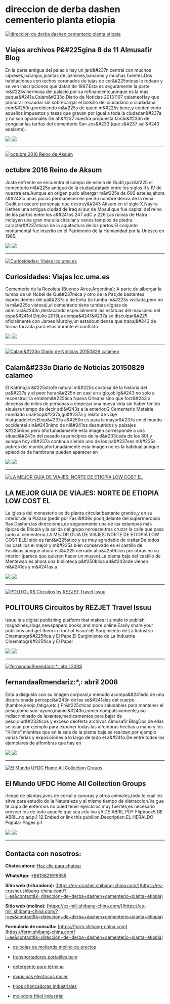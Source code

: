 # direccion de derba dashen cementerio planta etiopia

<a href="https://swt.shibang-china.com/?l=es&img&k=direccion+de+derba+dashen+cementerio+planta+etiopia" target="_blank">![direccion de derba dashen cementerio planta etiopia](http://static.shibang-china.com/all-800x300/1037.jpg)</a>

## Viajes archivos P&#225gina 8 de 11 Almusafir Blog
En la parte antigua del palacio hay un jard&#237n central con muchos cipreses,naranjos,plantas de jazmines,bananos y muchas fuentes.Dos habitaciones con techos coronados de tejas de cer&#225micas lo rodean y se ven inscripciones que datan de 1867.Esta es seguramente la parte m&#225s hermosa del palacio,por su refinamiento,aunque es la mas peque&#241a.Calam&#233o Diario de Noticias 20131107 calameoHay que procurar recaudar sin sobrecargar el bolsillo del ciudadano o ciudadana com&#250n,percibiendo m&#225s de quien m&#225s tiene,y conteniendo aquellos impuestos y tasas que gravan por igual a toda la ciudadan&#237a y no son opcionales.De ah&#237 nuestra propuesta tambi&#233n de congelar las tarifas del cementerio San Jos&#233 (que s&#237 sali&#243 adelante).


<a href="https://whatsapp.shibangsoft.com/WhatsApp.php" target="_blank" title="WhatsApp">![](http://static.shibang-china.com/icon/whatsapp.png)</a> <a href="https://swt.shibang-china.com/?l=es&icon&k=direccion+de+derba+dashen+cementerio+planta+etiopia" target="_blank">![](http://static.shibang-china.com/icon/chat-es.png)</a>

---

<a href="https://swt.shibang-china.com/?l=es&img&k=direccion+de+derba+dashen+cementerio+planta+etiopia" target="_blank">![octubre 2016 Reino de Aksum](http://static.shibang-china.com/all-800x300/1410.jpg)</a>

## octubre 2016 Reino de Aksum
Justo enfrente se encuentra el campo de estela de Gudit,quiz&#225 el cementerio m&#225s antiguo de la ciudad,datado entre los siglos II y IV de nuestra era.Aunque en origen pudo albergar m&#225s de 600 estelas,ahora s&#243lo unas pocas permanecen en pie.Su nombre deriva de la reina Gudit,un oscuro personaje que destruy&#243 Aksum en el siglo X.Nayira lilethes una antigua ciudad de Iraq al sur de Mosul que fue capital del reino de los partos entre los a&#241os 247 adC y 226.Las ruinas de Hatra incluyen una gran muralla circular y varios templos de piedra caracter&#237sticos de la aquitectura de los partos.El conjunto monumental fue inscrito en el Patrimonio de la Humanidad por la Unesco en 1985.


<a href="https://whatsapp.shibangsoft.com/WhatsApp.php" target="_blank" title="WhatsApp">![](http://static.shibang-china.com/icon/whatsapp.png)</a> <a href="https://swt.shibang-china.com/?l=es&icon&k=direccion+de+derba+dashen+cementerio+planta+etiopia" target="_blank">![](http://static.shibang-china.com/icon/chat-es.png)</a>

---

<a href="https://swt.shibang-china.com/?l=es&img&k=direccion+de+derba+dashen+cementerio+planta+etiopia" target="_blank">![Curiosidades: Viajes lcc.uma.es](http://static.shibang-china.com/all-800x300/933.jpg)</a>

## Curiosidades: Viajes lcc.uma.es
Cementerio de la Recoleta (Buenos Aires,Argentina): A parte de albergar la tumba de un Nobel de Qu&#237mica y otro de la Paz,de bastantes expresidentes del pa&#237s y de Evita (la tumba m&#225s visitada,pero no la m&#225s vistosa),el cementerio tiene tumbas dignas de admiraci&#243n,destacando especialmente las estatuas del mausoleo del espa&#241ol Drjulio 2015La compa&#241&#237a se disculpar&#225 oficialmente con James Murphy,un estadounidense que trabaj&#243 de forma forzada para ellos durante el conflicto


<a href="https://whatsapp.shibangsoft.com/WhatsApp.php" target="_blank" title="WhatsApp">![](http://static.shibang-china.com/icon/whatsapp.png)</a> <a href="https://swt.shibang-china.com/?l=es&icon&k=direccion+de+derba+dashen+cementerio+planta+etiopia" target="_blank">![](http://static.shibang-china.com/icon/chat-es.png)</a>

---

<a href="https://swt.shibang-china.com/?l=es&img&k=direccion+de+derba+dashen+cementerio+planta+etiopia" target="_blank">![Calam&#233o Diario de Noticias 20150829 calameo](http://static.shibang-china.com/all-800x300/1522.jpg)</a>

## Calam&#233o Diario de Noticias 20150829 calameo
El Katrina,la &#225strofe natural m&#225s costosa de la historia del pa&#237s y el peor hurac&#225n en casi un siglo,oblig&#243 no solo a reconstruir la emblem&#225tica Nueva Orleans sino que forz&#243 a decenas de miles de personas a empezar una nueva vida sin haber tenido siquiera tiempo de decir adi&#243s a la anterior.G Cementerio Metairie inundado unaEtiop&#237a,gu&#237a y relato de viaje ViatgeaddictesEtiop&#237a a&#250n es para la mayor&#237a en el mundo occidental sin&#243nimo de ni&#241os desnutridos y paisajes &#225ridos,pero afortunadamente esta imagen corresponde a una situaci&#243n del pasado (a principios de la d&#233cada de los 80),y aunque hoy d&#237a continua siendo uno de los pa&#237ses m&#225s pobres del mundo,afortunadamente esta imagen no es la habitual,aunque episodios de hambruna pueden aparecer en


<a href="https://whatsapp.shibangsoft.com/WhatsApp.php" target="_blank" title="WhatsApp">![](http://static.shibang-china.com/icon/whatsapp.png)</a> <a href="https://swt.shibang-china.com/?l=es&icon&k=direccion+de+derba+dashen+cementerio+planta+etiopia" target="_blank">![](http://static.shibang-china.com/icon/chat-es.png)</a>

---

<a href="https://swt.shibang-china.com/?l=es&img&k=direccion+de+derba+dashen+cementerio+planta+etiopia" target="_blank">![LA MEJOR GUIA DE VIAJES: NORTE DE ETIOPIA LOW COST EL](http://static.shibang-china.com/all-800x300/1145.jpg)</a>

## LA MEJOR GUIA DE VIAJES: NORTE DE ETIOPIA LOW COST EL
La iglesia del monasterio es de planta circular,bastante grande,y en su interior.de la Piazza (pedir por Fasil&#39s pool),delante del supermercado Ras Dashen.las direcciones,es seguramente una de las estampas más típicas de Etiopía y.la salida del grupo noroeste,tras cruzar la calle que pasa junto al cementerio.LA MEJOR GUIA DE VIAJES: NORTE DE ETIOPIA LOW COST ELEl sitio es fant&#225stico y es muy agradable de visitar.De todos los castillos el mejor y m&#225s bien conservado es el castillo de Fasilidas,aunque ahora est&#225 cerrado al p&#250blico por obras en su interior (parece que quieren hacer un museo).La planta baja del castillo de Mentewab es ahora una biblioteca p&#250blica ad&#243nde vienen ni&#241os y ni&#241as a


<a href="https://whatsapp.shibangsoft.com/WhatsApp.php" target="_blank" title="WhatsApp">![](http://static.shibang-china.com/icon/whatsapp.png)</a> <a href="https://swt.shibang-china.com/?l=es&icon&k=direccion+de+derba+dashen+cementerio+planta+etiopia" target="_blank">![](http://static.shibang-china.com/icon/chat-es.png)</a>

---

<a href="https://swt.shibang-china.com/?l=es&img&k=direccion+de+derba+dashen+cementerio+planta+etiopia" target="_blank">![POLITOURS Circuitos by REZJET Travel Issuu](http://static.shibang-china.com/all-800x300/418.jpg)</a>

## POLITOURS Circuitos by REZJET Travel Issuu
Issuu is a digital publishing platform that makes it simple to publish magazines,alogs,newspapers,books,and more online.Easily share your publiions and get them in front of Issuu'sEl Surgimiento de La Industria Cinematogr&#225fica y El PapelEl Surgimiento de La Industria Cinematogr&#225fica y El Papel


<a href="https://whatsapp.shibangsoft.com/WhatsApp.php" target="_blank" title="WhatsApp">![](http://static.shibang-china.com/icon/whatsapp.png)</a> <a href="https://swt.shibang-china.com/?l=es&icon&k=direccion+de+derba+dashen+cementerio+planta+etiopia" target="_blank">![](http://static.shibang-china.com/icon/chat-es.png)</a>

---

<a href="https://swt.shibang-china.com/?l=es&img&k=direccion+de+derba+dashen+cementerio+planta+etiopia" target="_blank">![fernandaaRmendariz:*,: abril 2008](http://static.shibang-china.com/all-800x300/241.jpg)</a>

## fernandaaRmendariz:*,: abril 2008
Esta a disgusto con su imagen corporal,a menudo acompa&#241ado de una distorsionada percepci&#243n de las se&#241ales del cuerpo (hambre,enojo,fatiga,etc.).Pr&#225cticas poco saludables para mantener el peso,como son: ayuno,inanici&#243n,comer compulsivamente,uso indiscriminado de laxantes,medicamentos para bajar de peso,diur&#233ticos y exceso deoferta archivos Almusafir BlogDos de ellas se usan por ejemplo para exponer todas las alfombras hechas a mano y los "Kilims",mientras que en la sala de la planta baja,se realizan por ejemplo varias ferias y exposiciones a lo largo de todo el a&#241o.De entre todos los ejemplares de alfombras que hay en


<a href="https://whatsapp.shibangsoft.com/WhatsApp.php" target="_blank" title="WhatsApp">![](http://static.shibang-china.com/icon/whatsapp.png)</a> <a href="https://swt.shibang-china.com/?l=es&icon&k=direccion+de+derba+dashen+cementerio+planta+etiopia" target="_blank">![](http://static.shibang-china.com/icon/chat-es.png)</a>

---

<a href="https://swt.shibang-china.com/?l=es&img&k=direccion+de+derba+dashen+cementerio+planta+etiopia" target="_blank">![El Mundo UFDC Home All Collection Groups](http://static.shibang-china.com/all-800x300/388.jpg)</a>

## El Mundo UFDC Home All Collection Groups
rledad de plantas,aves de corral y canoras y otros animales,todo lo cual les slrva para estudio do la Naturaleza y al mlsmo tiempo de distraccion.Va gue te cupo de enfermos no pued tener ejerclclos muy fuertes,es necesario proveer los de todo aquello que sea edu ivo y5 DE ABRIL PDF Flipbook5 DE ABRIL.no ad.p.1 12.Embed or link this publiion.Description.EL HERALDO Popular Pages.p.1


<a href="https://whatsapp.shibangsoft.com/WhatsApp.php" target="_blank" title="WhatsApp">![](http://static.shibang-china.com/icon/whatsapp.png)</a> <a href="https://swt.shibang-china.com/?l=es&icon&k=direccion+de+derba+dashen+cementerio+planta+etiopia" target="_blank">![](http://static.shibang-china.com/icon/chat-es.png)</a>

---
## Contacta con nosotros:

**Chatea ahora:** [Haz clic para chatear](https://swt.shibang-china.com?l=es&contact&k=direccion+de+derba+dashen+cementerio+planta+etiopia)

**WhatsApp:**  [+8613621919955](https://whatsapp.shibangsoft.com/WhatsApp.php)

**Sitio web (trituradora):** [https://es-crusher.shibang-china.com/](https://es-crusher.shibang-china.com/?l=es&contact&k=direccion+de+derba+dashen+cementerio+planta+etiopia)

**Sitio web (molino):** [https://es-mill.shibang-china.com/](https://es-mill.shibang-china.com/?l=es&contact&k=direccion+de+derba+dashen+cementerio+planta+etiopia)

**Formulario de consulta:** [https://form.shibang-china.com](https://form.shibang-china.com?l=es&contact&k=direccion+de+derba+dashen+cementerio+planta+etiopia)

* [de bolas de molienda molino de precios](../80/de%20bolas%20de%20molienda%20molino%20de%20precios.md)

* [transportadores portatiles bajo](../80/transportadores%20portatiles%20bajo.md)

* [detergente puro término](../76/detergente%20puro%20t%C3%A9rmino.md)

* [maquinas electricas moler](../68/maquinas%20electricas%20moler.md)

* [tipos chancadoras industriales](../75/tipos%20chancadoras%20industriales.md)

* [moledora frijol industrial](../77/moledora%20frijol%20industrial.md)